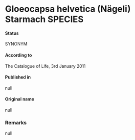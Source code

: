 # Gloeocapsa helvetica (Nägeli) Starmach SPECIES

#### Status
SYNONYM

#### According to
The Catalogue of Life, 3rd January 2011

#### Published in
null

#### Original name
null

### Remarks
null